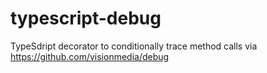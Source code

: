 # typescript-debug
TypeSdript decorator to conditionally trace method calls via https://github.com/visionmedia/debug
